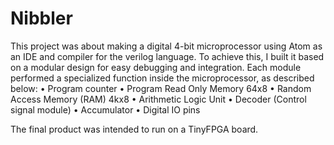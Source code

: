 # Nibbler
This project was about making a digital 4-bit microprocessor using Atom as an IDE and compiler for the verilog language.
To achieve this, I built it based on a modular design for easy debugging and integration.
Each module performed a specialized function inside the microprocessor, as described below:
•	Program counter 
•	Program Read Only Memory 64x8
•	Random Access Memory (RAM) 4kx8
•	Arithmetic Logic Unit
•	Decoder (Control signal module)
•	Accumulator
•	Digital IO pins

The final product was intended to run on a TinyFPGA board.
